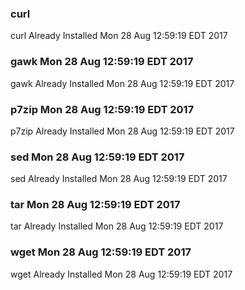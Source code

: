 ### curl 
curl Already Installed Mon 28 Aug 12:59:19 EDT 2017
### gawk Mon 28 Aug 12:59:19 EDT 2017
gawk Already Installed Mon 28 Aug 12:59:19 EDT 2017
### p7zip Mon 28 Aug 12:59:19 EDT 2017
p7zip Already Installed Mon 28 Aug 12:59:19 EDT 2017
### sed Mon 28 Aug 12:59:19 EDT 2017
sed Already Installed Mon 28 Aug 12:59:19 EDT 2017
### tar Mon 28 Aug 12:59:19 EDT 2017
tar Already Installed Mon 28 Aug 12:59:19 EDT 2017
### wget Mon 28 Aug 12:59:19 EDT 2017
wget Already Installed Mon 28 Aug 12:59:19 EDT 2017
